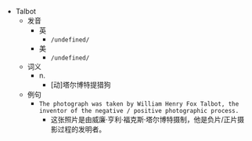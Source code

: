 - Talbot
  - 发音
    - 英
      - `/undefined/`
    - 美
      - `/undefined/`
  - 词义
    - n.
      - [动]塔尔博特提猎狗
  - 例句
    - `The photograph was taken by William Henry Fox Talbot, the inventor of the negative / positive photographic process.`
      - 这张照片是由威廉·亨利·福克斯·塔尔博特摄制，他是负片/正片摄影过程的发明者。

